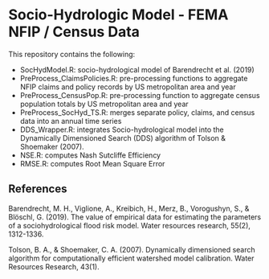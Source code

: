 # Socio-Hydrologic Model - FEMA NFIP / Census Data 
This repository contains the following: 
* SocHydModel.R: socio-hydrological model of Barendrecht et al. (2019)
* PreProcess_ClaimsPolicies.R: pre-processing functions to aggregate NFIP claims and policy records by US metropolitan area and year
* PreProcess_CensusPop.R: pre-processing function to aggregate census population totals by US metropolitan area and year 
* PreProcess_SocHyd_TS.R: merges separate policy, claims, and census data into an annual time series
* DDS_Wrapper.R: integrates Socio-hydrological model into the Dynamically Dimensioned Search (DDS) algorithm of Tolson & Shoemaker (2007). 
* NSE.R: computes Nash Sutcliffe Efficiency 
* RMSE.R: computes Root Mean Square Error

## References
Barendrecht, M. H., Viglione, A., Kreibich, H., Merz, B., Vorogushyn, S., & Blöschl, G. (2019). The value of empirical data for estimating the parameters of a sociohydrological flood risk model. Water resources research, 55(2), 1312-1336.

Tolson, B. A., & Shoemaker, C. A. (2007). Dynamically dimensioned search algorithm for computationally efficient watershed model calibration. Water Resources Research, 43(1).
